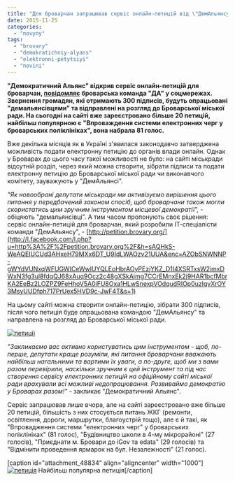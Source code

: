 ```yaml
---
title: "Для броварчан запрацював сервіс онлайн-петицій від \"ДемАльянсу\""
date: 2015-11-25
categories: 
  - "novyny"
tags: 
  - "brovary"
  - "demokratichniy-alyans"
  - "elektronni-petytsiyi"
  - "novini"
---
```


**"Демократичний Альянс" відкрив сервіс онлайн-петицій для броварчан, [повідомляє](https://www.facebook.com/demalliancebrovary/posts/1646711418925480) броварська команда "ДА" у соцмережах. Звернення громадян, які отримають 300 підписів, будуть опрацьовані "демальянсівцями" та відправлені на розгляд до Броварської міської ради. На сьогодні на сайті вже зареєстровано більше 20 петицій, найбільш популярною є "Впроваждення системи електронних черг у броварських поліклініках", вона набрала 81 голос.**

Вже декілька місяців як в Україні з'явилася законодавчо затверджена можливість подати електронну петицію до органів влади онлайн. Однак у Броварах до цього часу такої можливості не було: на сайті міськради відсутній розділ, через який можна створити, зібрати підписи та подати електронну петицію до Броварської міської ради чи виконавчого комітету, зауважують у "ДемАльянсі".

_"Як новообрані депутати міськради ми активізуємо вирішення цього питання у передбачений законом спосіб, щоб броварчани також могли скористатись цим зручним інструментом місцевої демократії",_ - обіцяють "демальянсівці". А тим часом пропонують своє рішення: сервіс онлайн-петицій для броварчан, який розробили ІТ-спеціалісти команди "ДемАльянсу", - [http://petition.brovary.org/](http://l.facebook.com/l.php?u=http%3A%2F%2Fpetition.brovary.org%2F&h=sAQHkS-WeAQEIUCUd3AHxeH79MXx6DT_U9IdLWAOzv21UUA&enc=AZObSNWNNP-gWYdVUNxqWFUGWICeWwlUYQLEoHbrAOyPEzjYKZ_D1I4XSRTxsW2imxDWxN3fg3ul8fdqQJ68xAuq9Ocz2c48gXSkAjmg7CCrEMnxEk2j9HAR1bcfMbrKA2EeBz2LOZPZ9FeHhoV5A0iFU8Oxa1HLwSnexpVOdqudRIOp0uzIqvXrOY3MsyUUDfph717PrUex5HVD9c-JwF4T&s=1)

На цьому сайті можна створити онлайн-петицію, зібрати 300 підписів, після чого петиція буде опрацьована командою "ДемАльянсу" та направлена на розгляд до Броварської міської ради.

[![петиції](https://mpz.brovary.org/wp-content/uploads/2015/11/petytsiyi.jpg)](https://mpz.brovary.org/wp-content/uploads/2015/11/petytsiyi.jpg)

_"Закликаємо вас активно користуватись цим інструментом - щоб, по-перше, депутати краще розуміли, які питання броварчани вважають найбільш нагальними та вартими їх уваги, а по-друге, щоб ми з вами разом перевірили, наскільки зручним є цей інструмент та під час створення сервісу електронних петицій на офіційному сайті міської ради врахували всі можливі недопрацювання. Розвиваймо демократію у Броварах разом!"_ - закликає "Демократичний Альянс".

Сервіс запрацював лише вчора, але на сайті зареєстровано вже більше 20 петицій, більшість з них стосується питань ЖКГ (ремонти, освітлення, дороги, маршрутки, благоустрій тощо), але є й такі, як "Впровадження системи "електронних черг" у броварських поліклініках" (81 голос), "Будівництво школи в 4-му мікрорайоні" (27 голосів), "Приєднати м. Бровари до іGov та edata" (29 голосів) та "Відмінити проведення ярмарок на бул. Незалежності" (21 голос).

\[caption id="attachment\_48834" align="aligncenter" width="1000"\][![петиція](https://mpz.brovary.org/wp-content/uploads/2015/11/petytsiya.jpg)](https://mpz.brovary.org/wp-content/uploads/2015/11/petytsiya.jpg) Найбільш популярна петиція\[/caption\]
